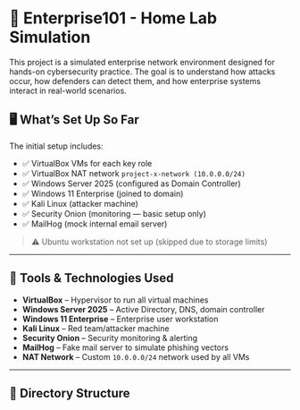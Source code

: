 # 🧪 Enterprise101 - Home Lab Simulation

This project is a simulated enterprise network environment designed for hands-on cybersecurity practice. The goal is to understand how attacks occur, how defenders can detect them, and how enterprise systems interact in real-world scenarios.

## 🖥️ What’s Set Up So Far

The initial setup includes:
- ✅ VirtualBox VMs for each key role
- ✅ VirtualBox NAT network `project-x-network (10.0.0.0/24)`
- ✅ Windows Server 2025 (configured as Domain Controller)
- ✅ Windows 11 Enterprise (joined to domain)
- ✅ Kali Linux (attacker machine)
- ✅ Security Onion (monitoring — basic setup only)
- ✅ MailHog (mock internal email server)

> ⚠️ Ubuntu workstation not set up (skipped due to storage limits)

---

## 🧰 Tools & Technologies Used

- **VirtualBox** – Hypervisor to run all virtual machines
- **Windows Server 2025** – Active Directory, DNS, domain controller
- **Windows 11 Enterprise** – Enterprise user workstation
- **Kali Linux** – Red team/attacker machine
- **Security Onion** – Security monitoring & alerting
- **MailHog** – Fake mail server to simulate phishing vectors
- **NAT Network** – Custom `10.0.0.0/24` network used by all VMs

---

## 📁 Directory Structure

